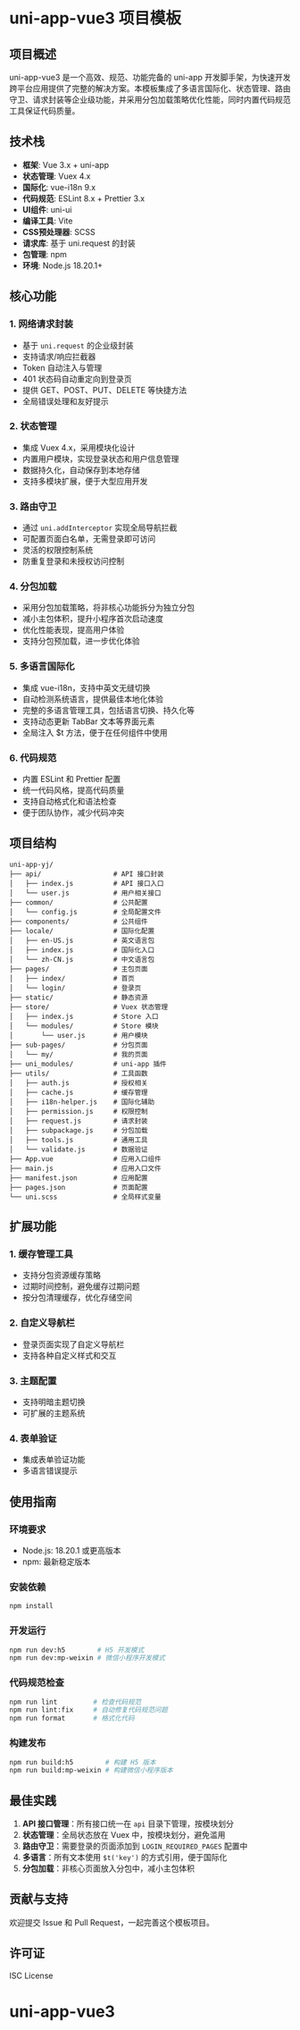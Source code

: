 # uni-app-vue3 项目模板

## 项目概述

uni-app-vue3 是一个高效、规范、功能完备的 uni-app 开发脚手架，为快速开发跨平台应用提供了完整的解决方案。本模板集成了多语言国际化、状态管理、路由守卫、请求封装等企业级功能，并采用分包加载策略优化性能，同时内置代码规范工具保证代码质量。

## 技术栈

- **框架**: Vue 3.x + uni-app
- **状态管理**: Vuex 4.x
- **国际化**: vue-i18n 9.x
- **代码规范**: ESLint 8.x + Prettier 3.x
- **UI组件**: uni-ui
- **编译工具**: Vite
- **CSS预处理器**: SCSS
- **请求库**: 基于 uni.request 的封装
- **包管理**: npm
- **环境**: Node.js 18.20.1+

## 核心功能

### 1. 网络请求封装

- 基于 `uni.request` 的企业级封装
- 支持请求/响应拦截器
- Token 自动注入与管理
- 401 状态码自动重定向到登录页
- 提供 GET、POST、PUT、DELETE 等快捷方法
- 全局错误处理和友好提示

### 2. 状态管理

- 集成 Vuex 4.x，采用模块化设计
- 内置用户模块，实现登录状态和用户信息管理
- 数据持久化，自动保存到本地存储
- 支持多模块扩展，便于大型应用开发

### 3. 路由守卫

- 通过 `uni.addInterceptor` 实现全局导航拦截
- 可配置页面白名单，无需登录即可访问
- 灵活的权限控制系统
- 防重复登录和未授权访问控制

### 4. 分包加载

- 采用分包加载策略，将非核心功能拆分为独立分包
- 减小主包体积，提升小程序首次启动速度
- 优化性能表现，提高用户体验
- 支持分包预加载，进一步优化体验

### 5. 多语言国际化

- 集成 vue-i18n，支持中英文无缝切换
- 自动检测系统语言，提供最佳本地化体验
- 完整的多语言管理工具，包括语言切换、持久化等
- 支持动态更新 TabBar 文本等界面元素
- 全局注入 $t 方法，便于在任何组件中使用

### 6. 代码规范

- 内置 ESLint 和 Prettier 配置
- 统一代码风格，提高代码质量
- 支持自动格式化和语法检查
- 便于团队协作，减少代码冲突

## 项目结构

```
uni-app-yj/
├── api/                  # API 接口封装
│   ├── index.js          # API 接口入口
│   └── user.js           # 用户相关接口
├── common/               # 公共配置
│   └── config.js         # 全局配置文件
├── components/           # 公共组件
├── locale/               # 国际化配置
│   ├── en-US.js          # 英文语言包
│   ├── index.js          # 国际化入口
│   └── zh-CN.js          # 中文语言包
├── pages/                # 主包页面
│   ├── index/            # 首页
│   └── login/            # 登录页
├── static/               # 静态资源
├── store/                # Vuex 状态管理
│   ├── index.js          # Store 入口
│   └── modules/          # Store 模块
│       └── user.js       # 用户模块
├── sub-pages/            # 分包页面
│   └── my/               # 我的页面
├── uni_modules/          # uni-app 插件
├── utils/                # 工具函数
│   ├── auth.js           # 授权相关
│   ├── cache.js          # 缓存管理
│   ├── i18n-helper.js    # 国际化辅助
│   ├── permission.js     # 权限控制
│   ├── request.js        # 请求封装
│   ├── subpackage.js     # 分包加载
│   ├── tools.js          # 通用工具
│   └── validate.js       # 数据验证
├── App.vue               # 应用入口组件
├── main.js               # 应用入口文件
├── manifest.json         # 应用配置
├── pages.json            # 页面配置
└── uni.scss              # 全局样式变量
```

## 扩展功能

### 1. 缓存管理工具

- 支持分包资源缓存策略
- 过期时间控制，避免缓存过期问题
- 按分包清理缓存，优化存储空间

### 2. 自定义导航栏

- 登录页面实现了自定义导航栏
- 支持各种自定义样式和交互

### 3. 主题配置

- 支持明暗主题切换
- 可扩展的主题系统

### 4. 表单验证

- 集成表单验证功能
- 多语言错误提示

## 使用指南

### 环境要求

- Node.js: 18.20.1 或更高版本
- npm: 最新稳定版本

### 安装依赖

```bash
npm install
```
### 开发运行

```bash
npm run dev:h5        # H5 开发模式
npm run dev:mp-weixin # 微信小程序开发模式
```

### 代码规范检查

```bash
npm run lint         # 检查代码规范
npm run lint:fix     # 自动修复代码规范问题
npm run format       # 格式化代码
```

### 构建发布

```bash
npm run build:h5        # 构建 H5 版本
npm run build:mp-weixin # 构建微信小程序版本
```

## 最佳实践

1. **API 接口管理**：所有接口统一在 `api` 目录下管理，按模块划分
2. **状态管理**：全局状态放在 Vuex 中，按模块划分，避免滥用
3. **路由守卫**：需要登录的页面添加到 `LOGIN_REQUIRED_PAGES` 配置中
4. **多语言**：所有文本使用 `$t('key')` 的方式引用，便于国际化
5. **分包加载**：非核心页面放入分包中，减小主包体积

## 贡献与支持

欢迎提交 Issue 和 Pull Request，一起完善这个模板项目。

## 许可证

ISC License 
# uni-app-vue3
